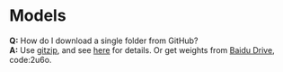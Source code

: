 # Models

**Q:** How do I download a single folder from GitHub?       
**A:** Use [gitzip](http://kinolien.github.io/gitzip/), and see [here](https://www.zhihu.com/question/25369412) for details. Or get weights from [Baidu Drive](https://pan.baidu.com/s/1m36qbJaB728FR3UtUWpOww), code:2u6o.
